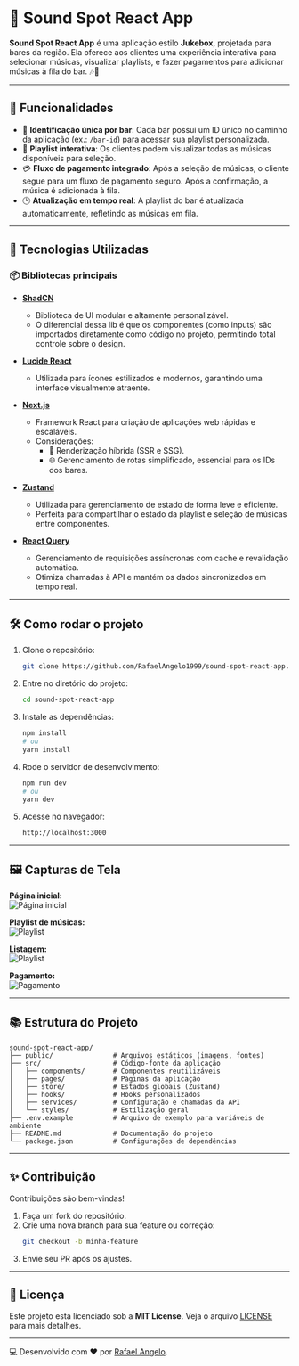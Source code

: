 # 🎵 Sound Spot React App

**Sound Spot React App** é uma aplicação estilo **Jukebox**, projetada para bares da região. Ela oferece aos clientes uma experiência interativa para selecionar músicas, visualizar playlists, e fazer pagamentos para adicionar músicas à fila do bar. 🎶🍻  

---

## 🌟 **Funcionalidades**
- 🚩 **Identificação única por bar**: Cada bar possui um ID único no caminho da aplicação (ex.: `/bar-id`) para acessar sua playlist personalizada.
- 📜 **Playlist interativa**: Os clientes podem visualizar todas as músicas disponíveis para seleção.
- 💳 **Fluxo de pagamento integrado**: Após a seleção de músicas, o cliente segue para um fluxo de pagamento seguro. Após a confirmação, a música é adicionada à fila.
- 🕒 **Atualização em tempo real**: A playlist do bar é atualizada automaticamente, refletindo as músicas em fila.

---

## 🚀 **Tecnologias Utilizadas**

### 📦 **Bibliotecas principais**
- **[ShadCN](https://shadcn.dev/)**  
  - Biblioteca de UI modular e altamente personalizável.  
  - O diferencial dessa lib é que os componentes (como inputs) são importados diretamente como código no projeto, permitindo total controle sobre o design.  

- **[Lucide React](https://lucide.dev/)**  
  - Utilizada para ícones estilizados e modernos, garantindo uma interface visualmente atraente.  

- **[Next.js](https://nextjs.org/)**  
  - Framework React para criação de aplicações web rápidas e escaláveis.  
  - Considerações:  
    - 🚀 Renderização híbrida (SSR e SSG).  
    - 🌐 Gerenciamento de rotas simplificado, essencial para os IDs dos bares.  

- **[Zustand](https://zustand-demo.pmnd.rs/)**  
  - Utilizada para gerenciamento de estado de forma leve e eficiente.  
  - Perfeita para compartilhar o estado da playlist e seleção de músicas entre componentes.  

- **[React Query](https://tanstack.com/query/latest)**  
  - Gerenciamento de requisições assíncronas com cache e revalidação automática.  
  - Otimiza chamadas à API e mantém os dados sincronizados em tempo real.  

---

## 🛠️ **Como rodar o projeto**
1. Clone o repositório:
   ```bash
   git clone https://github.com/RafaelAngelo1999/sound-spot-react-app.git
   ```
2. Entre no diretório do projeto:
   ```bash
   cd sound-spot-react-app
   ```
3. Instale as dependências:
   ```bash
   npm install
   # ou
   yarn install
   ```
4. Rode o servidor de desenvolvimento:
   ```bash
   npm run dev
   # ou
   yarn dev
   ```
5. Acesse no navegador:
   ```
   http://localhost:3000
   ```

---

## 🖼️ **Capturas de Tela**
**Página inicial:**  
![Página inicial](http:imagem)

**Playlist de músicas:**  
![Playlist](http:imagem)

**Listagem:**  
![Playlist](http:imagem)

**Pagamento:**  
![Pagamento](http:imagem)

---

## 📚 **Estrutura do Projeto**
```plaintext
sound-spot-react-app/
├── public/               # Arquivos estáticos (imagens, fontes)
├── src/                  # Código-fonte da aplicação
│   ├── components/       # Componentes reutilizáveis
│   ├── pages/            # Páginas da aplicação
│   ├── store/            # Estados globais (Zustand)
│   ├── hooks/            # Hooks personalizados
│   ├── services/         # Configuração e chamadas da API
│   └── styles/           # Estilização geral
├── .env.example          # Arquivo de exemplo para variáveis de ambiente
├── README.md             # Documentação do projeto
└── package.json          # Configurações de dependências
```

---

## ✨ **Contribuição**
Contribuições são bem-vindas!  
1. Faça um fork do repositório.  
2. Crie uma nova branch para sua feature ou correção:  
   ```bash
   git checkout -b minha-feature
   ```
3. Envie seu PR após os ajustes.

---

## 📄 **Licença**
Este projeto está licenciado sob a **MIT License**. Veja o arquivo [LICENSE](LICENSE) para mais detalhes.

---

💻 Desenvolvido com ❤️ por [Rafael Angelo](https://github.com/RafaelAngelo1999).
